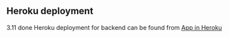 ## Heroku deployment

3.11 done
Heroku deployment for backend can be found from [App in Heroku](https://whispering-atoll-68801.herokuapp.com/)